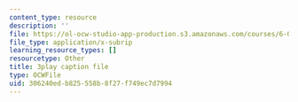 ```yaml
---
content_type: resource
description: ''
file: https://ol-ocw-studio-app-production.s3.amazonaws.com/courses/6-01sc-introduction-to-electrical-engineering-and-computer-science-i-spring-2011/306240edb825558b8f27f749ec7d7994_FANl3evX0FQ.vtt
file_type: application/x-subrip
learning_resource_types: []
resourcetype: Other
title: 3play caption file
type: OCWFile
uid: 306240ed-b825-558b-8f27-f749ec7d7994
---
```


